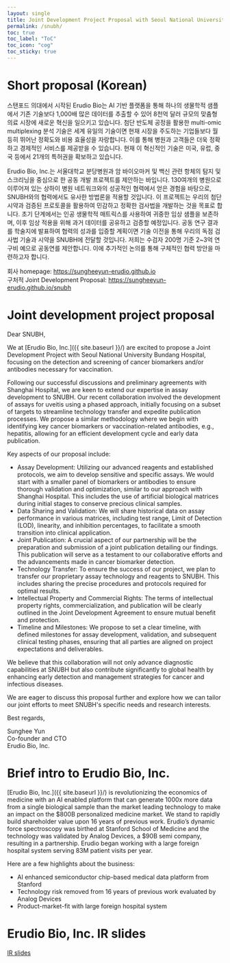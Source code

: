 ```yaml
---
layout: single
title: Joint Development Project Proposal with Seoul National University Bundang Hospital (SNUBH)
permalink: /snubh/
toc: true
toc_label: "ToC"
toc_icon: "cog"
toc_sticky: true
---
```


<h1 id="short-proposal">
	Short proposal (Korean)
</h1>

스탠포드 의대에서 시작된 Erudio Bio는 AI 기반 플랫폼을 통해 하나의 생물학적 샘플에서 기존 기술보다 1,000배 많은 데이터를 추출할 수 있어
8천억 달러 규모의 맞춤형 의료 시장에 새로운 혁신을 일으키고 있습니다.
첨단 반도체 공정을 활용한 multi-omic multiplexing 분석 기술은 세계 유일의 기술이면
현재 시장을 주도하는 기업들보다 월등히 뛰어난 정확도와 비용 효율성을 자랑합니다.
이를 통해 병원과 고객들은 더욱 정확하고 경제적인 서비스를 제공받을 수 있습니다.
현재 이 혁신적인 기술은 미국, 유럽, 중국 등에서 21개의 특허권을 확보하고 있습니다.

Erudio Bio, Inc.는 서울대학교 분당병원과
암 바이오마커 및 백신 관련 항체의 탐지 및 스크리닝을 중심으로 한 공동 개발 프로젝트를 제안하는 바입니다.
130여개의 병원으로 이루어져 있는 상하이 병원 네트워크와의 성공적인 협력에서 얻은 경험을 바탕으로,
SNUBH와의 협력에서도 유사한 방법론을 적용할 것입니다.
이 프로젝트는 우리의 첨단 시약과 검증된 프로토콜을 활용하여 민감하고
정확한 검사법을 개발하는 것을 목표로 합니다.
초기 단계에서는 인공 생물학적 매트릭스를 사용하여 귀중한 임상 샘플을 보존하며,
이후 임상 적용을 위해 과거 데이터를 공유하고 검증할 예정입니다.
공동 연구 결과를 학술지에 발표하여 협력의 성과를 입증할 계획이면
기술 이전을 통해 우리의 독점 검사법 기술과 시약을 SNUBH에 전달할 것입니다.
저희는 수검자 200명 기준 2~3억 연구비 예으로 공동연를 제안합니다.
이에 추가적인 논의를 통해 구체적인 협력 방안을 마련하고자 합니다.

<p>
회사 homepage: <a href="https://sungheeyun-erudio.github.io">https://sungheeyun-erudio.github.io</a>
<br>
구처적 Joint Development Proposal: <a href="https://sungheeyun-erudio.github.io/snubh">https://sungheeyun-erudio.github.io/snubh</a>
</p>



<h1 id="proposal-letter">
	Joint development project proposal
</h1>

Dear SNUBH,

We
at [Erudio Bio, Inc.]({{ site.baseurl }}/)
are excited to propose a Joint Development Project with Seoul National University Bundang Hospital, focusing on the detection and screening of cancer biomarkers and/or antibodies necessary for vaccination.

Following our successful discussions and preliminary agreements with Shanghai Hospital, we are keen to extend our expertise in assay development to SNUBH. Our recent collaboration involved the development of assays for uveitis using a phased approach, initially focusing on a subset of targets to streamline technology transfer and expedite publication processes. We propose a similar methodology where we begin with identifying key cancer biomarkers or vaccination-related antibodies, e.g., hepatitis, allowing for an efficient development cycle and early data publication.

Key aspects of our proposal include:

- Assay Development: Utilizing our advanced reagents and established protocols, we aim to develop sensitive and specific assays. We would start with a smaller panel of biomarkers or antibodies to ensure thorough validation and optimization, similar to our approach with Shanghai Hospital. This includes the use of artificial biological matrices during initial stages to conserve precious clinical samples.
- Data Sharing and Validation: We will share historical data on assay performance in various matrices, including test range, Limit of Detection (LOD), linearity, and inhibition percentages, to facilitate a smooth transition into clinical application.
- Joint Publication: A crucial aspect of our partnership will be the preparation and submission of a joint publication detailing our findings. This publication will serve as a testament to our collaborative efforts and the advancements made in cancer biomarker detection.
- Technology Transfer: To ensure the success of our project, we plan to transfer our proprietary assay technology and reagents to SNUBH. This includes sharing the precise procedures and protocols required for optimal results.
- Intellectual Property and Commercial Rights: The terms of intellectual property rights, commercialization, and publication will be clearly outlined in the Joint Development Agreement to ensure mutual benefit and protection.
- Timeline and Milestones: We propose to set a clear timeline, with defined milestones for assay development, validation, and subsequent clinical testing phases, ensuring that all parties are aligned on project expectations and deliverables.

We believe that this collaboration will not only advance diagnostic capabilities at SNUBH but also contribute significantly to global health by enhancing early detection and management strategies for cancer and infectious diseases. 

We are eager to discuss this proposal further and explore how we can tailor our joint efforts to meet SNUBH's specific needs and research interests.

Best regards,

<p>
Sunghee Yun
<br>
Co-founder and CTO
<br>
Erudio Bio, Inc.
</p>

<h1 id="erudio-intro">
	Brief intro to Erudio Bio, Inc.
</h1>


[Erudio Bio, Inc.]({{ site.baseurl }}/) is revolutionizing the economics of medicine with an AI enabled platform that can generate 1000x more data from a single biological sample than the market leading technology to make an impact on the $800B personalized medicine market. We stand to rapidly build shareholder value upon 16 years of previous work.
Erudio’s dynamic force spectroscopy was birthed at Stanford School of Medicine and the technology was validated by Analog Devices, a $90B semi company, resulting in a partnership.
Erudio began working with a large foreign hospital system serving 83M patient visits per year.

Here are a few highlights about the business:

- AI enhanced semiconductor chip-based medical data platform from Stanford
- Technology risk removed from 16 years of previous work evaluated by Analog Devices
- Product-market-fit with large foreign hospital system

<h1 id="erudio-intro">
	Erudio Bio, Inc. IR slides
</h1>

<a href="/resource/IR/2024_10_13_Erudio Bio 12.5.5.pdf">IR slides</a>
